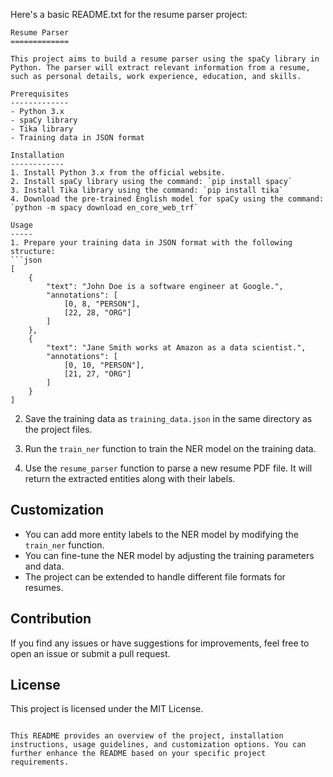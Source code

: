 Here's a basic README.txt for the resume parser project:

```
Resume Parser
=============

This project aims to build a resume parser using the spaCy library in Python. The parser will extract relevant information from a resume, such as personal details, work experience, education, and skills.

Prerequisites
-------------
- Python 3.x
- spaCy library
- Tika library
- Training data in JSON format

Installation
------------
1. Install Python 3.x from the official website.
2. Install spaCy library using the command: `pip install spacy`
3. Install Tika library using the command: `pip install tika`
4. Download the pre-trained English model for spaCy using the command: `python -m spacy download en_core_web_trf`

Usage
-----
1. Prepare your training data in JSON format with the following structure:
```json
[
    {
        "text": "John Doe is a software engineer at Google.",
        "annotations": [
            [0, 8, "PERSON"],
            [22, 28, "ORG"]
        ]
    },
    {
        "text": "Jane Smith works at Amazon as a data scientist.",
        "annotations": [
            [0, 10, "PERSON"],
            [21, 27, "ORG"]
        ]
    }
]
```

2. Save the training data as `training_data.json` in the same directory as the project files.

3. Run the `train_ner` function to train the NER model on the training data.

4. Use the `resume_parser` function to parse a new resume PDF file. It will return the extracted entities along with their labels.

Customization
-------------
- You can add more entity labels to the NER model by modifying the `train_ner` function.
- You can fine-tune the NER model by adjusting the training parameters and data.
- The project can be extended to handle different file formats for resumes.

Contribution
------------
If you find any issues or have suggestions for improvements, feel free to open an issue or submit a pull request.

License
-------
This project is licensed under the MIT License.
```

This README provides an overview of the project, installation instructions, usage guidelines, and customization options. You can further enhance the README based on your specific project requirements.

